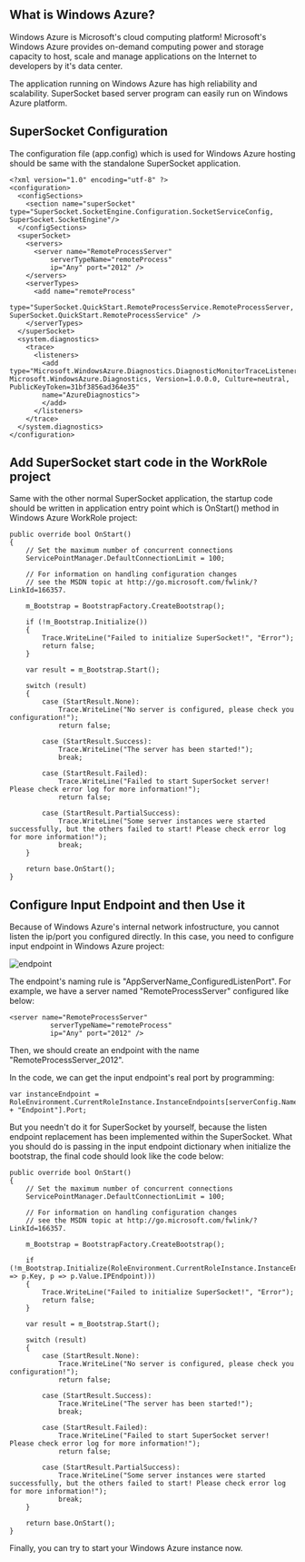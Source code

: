 ## What is Windows Azure?

Windows Azure is Microsoft's cloud computing platform! Microsoft's Windows Azure provides on-demand computing power and storage capacity to host, scale and manage applications on the Internet to developers by it's data center.

The application running on Windows Azure has high reliability and scalability. SuperSocket based server program can easily run on Windows Azure platform.

## SuperSocket Configuration
The configuration file (app.config) which is used for Windows Azure hosting should be same with the standalone SuperSocket application.

    <?xml version="1.0" encoding="utf-8" ?>
    <configuration>
      <configSections>
        <section name="superSocket" type="SuperSocket.SocketEngine.Configuration.SocketServiceConfig, SuperSocket.SocketEngine"/>
      </configSections>
      <superSocket>
        <servers>
          <server name="RemoteProcessServer"
              serverTypeName="remoteProcess"
              ip="Any" port="2012" />
        </servers>
        <serverTypes>
          <add name="remoteProcess"
           type="SuperSocket.QuickStart.RemoteProcessService.RemoteProcessServer, SuperSocket.QuickStart.RemoteProcessService" />
        </serverTypes>
      </superSocket>
      <system.diagnostics>
        <trace>
          <listeners>
            <add type="Microsoft.WindowsAzure.Diagnostics.DiagnosticMonitorTraceListener, Microsoft.WindowsAzure.Diagnostics, Version=1.0.0.0, Culture=neutral, PublicKeyToken=31bf3856ad364e35"
            name="AzureDiagnostics">
            </add>
          </listeners>
        </trace>
      </system.diagnostics>
    </configuration>



## Add SuperSocket start code in the WorkRole project

Same with the other normal SuperSocket application, the startup code should be written in application entry point which is OnStart() method in Windows Azure WorkRole project:

    public override bool OnStart()
    {
        // Set the maximum number of concurrent connections 
        ServicePointManager.DefaultConnectionLimit = 100;

        // For information on handling configuration changes
        // see the MSDN topic at http://go.microsoft.com/fwlink/?LinkId=166357.

        m_Bootstrap = BootstrapFactory.CreateBootstrap();

        if (!m_Bootstrap.Initialize())
        {
            Trace.WriteLine("Failed to initialize SuperSocket!", "Error");
            return false;
        }

        var result = m_Bootstrap.Start();

        switch (result)
        {
            case (StartResult.None):
                Trace.WriteLine("No server is configured, please check you configuration!");
                return false;

            case (StartResult.Success):
                Trace.WriteLine("The server has been started!");
                break;

            case (StartResult.Failed):
                Trace.WriteLine("Failed to start SuperSocket server! Please check error log for more information!");
                return false;

            case (StartResult.PartialSuccess):
                Trace.WriteLine("Some server instances were started successfully, but the others failed to start! Please check error log for more information!");
                break;
        }

        return base.OnStart();
    }

## Configure Input Endpoint and then Use it

Because of Windows Azure's internal network infostructure, you cannot listen the ip/port you configured directly. In this case, you need to configure input endpoint in Windows Azure project:

![endpoint](images/windowsazure.jpg)

The endpoint's naming rule is "AppServerName_ConfiguredListenPort".
For example, we have a server named "RemoteProcessServer" configured like below:

    <server name="RemoteProcessServer"
              serverTypeName="remoteProcess"
              ip="Any" port="2012" />

Then, we should create an endpoint with the name "RemoteProcessServer_2012".

In the code, we can get the input endpoint's real port by programming:

    var instanceEndpoint = RoleEnvironment.CurrentRoleInstance.InstanceEndpoints[serverConfig.Name + "Endpoint"].Port;


But you needn't do it for SuperSocket by yourself, because the listen endpoint replacement has been implemented within the SuperSocket. What you should do is passing in the input endpoint dictionary when initialize the bootstrap, the final code should look like the code below:

    public override bool OnStart()
    {
        // Set the maximum number of concurrent connections 
        ServicePointManager.DefaultConnectionLimit = 100;

        // For information on handling configuration changes
        // see the MSDN topic at http://go.microsoft.com/fwlink/?LinkId=166357.

        m_Bootstrap = BootstrapFactory.CreateBootstrap();

        if (!m_Bootstrap.Initialize(RoleEnvironment.CurrentRoleInstance.InstanceEndpoints.ToDictionary(p => p.Key, p => p.Value.IPEndpoint)))
        {
            Trace.WriteLine("Failed to initialize SuperSocket!", "Error");
            return false;
        }

        var result = m_Bootstrap.Start();

        switch (result)
        {
            case (StartResult.None):
                Trace.WriteLine("No server is configured, please check you configuration!");
                return false;

            case (StartResult.Success):
                Trace.WriteLine("The server has been started!");
                break;

            case (StartResult.Failed):
                Trace.WriteLine("Failed to start SuperSocket server! Please check error log for more information!");
                return false;

            case (StartResult.PartialSuccess):
                Trace.WriteLine("Some server instances were started successfully, but the others failed to start! Please check error log for more information!");
                break;
        }

        return base.OnStart();
    }

Finally, you can try to start your Windows Azure instance now.
